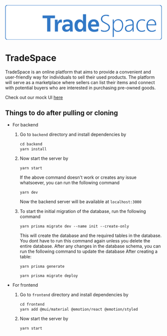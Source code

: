 <img src="./logos/tradespace-lettermark-white.svg">

<!-- <img src="./logos/tradespace-logo-256.svg" align="left"> -->

# TradeSpace

TradeSpace is an online platform that aims to provide a convenient and user-friendly way for individuals to sell their used products. The platform will serve as a marketplace where sellers can list their items and connect with potential buyers who are interested in purchasing pre-owned goods.

Check out our mock UI [here](https://www.figma.com/file/8mDkiKaoGi2AWoaePVHrh5/TradeSpace)

## Things to do after pulling or cloning

- For backend

  1. Go to `backend` directory and install dependencies by
     ```
     cd backend
     yarn install
     ```
  2. Now start the server by
     ```
     yarn start
     ```
     If the above command doesn't work or creates any issue whatsoever, you can run the following command
     ```
     yarn dev
     ```
     Now the backend server will be available at `localhost:3000`
  3. To start the initial migration of the database, run the following command

     ```
     yarn prisma migrate dev --name init --create-only
     ```

     This will create the database and the required tables in the database. You dont have to run this command again unless you delete the entire database. After any changes in the database schema, you can run the following command to update the database
     After creating a table:

     ```
     yarn prisma generate
     ```

     ```
     yarn prisma migrate deploy
     ```

- For frontend

  1. Go to `frontend` directory and install dependencies by

     ```
     cd frontend
     yarn add @mui/material @emotion/react @emotion/styled

     ```

  2. Now start the server by
     ```
     yarn start
     ```

